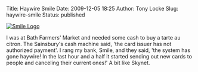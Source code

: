Title: Haywire Smile
Date: 2009-12-05 18:25
Author: Tony Locke
Slug: haywire-smile
Status: published

[![Smile Logo](http://www.smile.co.uk/images/generic/smilelogo.gif)](http://www.smile.co.uk/images/generic/smilelogo.gif)  

I was at Bath Farmers' Market and needed some cash to buy a tarte au citron. The Sainsbury's cash machine said, 'the card issuer has not authorized payment'. I rang my bank, Smile, and they said, 'the system has gone haywire! In the last hour and a half it started sending out new cards to people and canceling their current ones!' A bit like Skynet.
